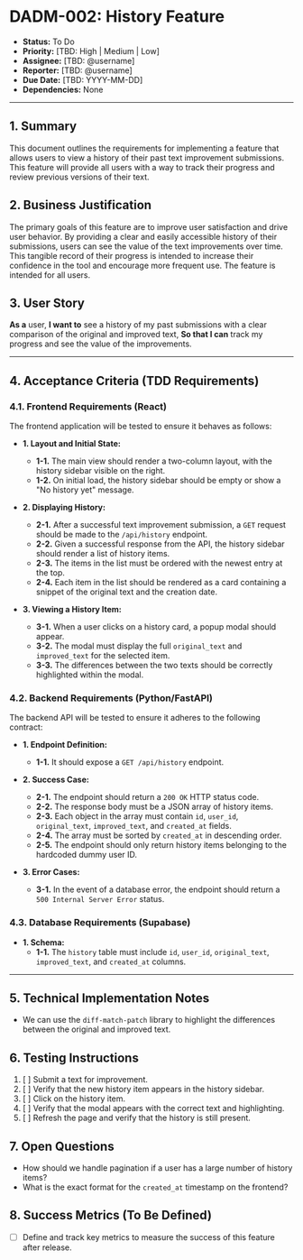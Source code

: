 # DADM-002: History Feature

- **Status:** To Do
- **Priority:** [TBD: High | Medium | Low]
- **Assignee:** [TBD: @username]
- **Reporter:** [TBD: @username]
- **Due Date:** [TBD: YYYY-MM-DD]
- **Dependencies:** None

---

## 1. Summary

This document outlines the requirements for implementing a feature that allows users to view a history of their past text improvement submissions. This feature will provide all users with a way to track their progress and review previous versions of their text.

## 2. Business Justification

The primary goals of this feature are to improve user satisfaction and drive user behavior. By providing a clear and easily accessible history of their submissions, users can see the value of the text improvements over time. This tangible record of their progress is intended to increase their confidence in the tool and encourage more frequent use. The feature is intended for all users.

## 3. User Story

**As a** user,
**I want to** see a history of my past submissions with a clear comparison of the original and improved text,
**So that I can** track my progress and see the value of the improvements.

---

## 4. Acceptance Criteria (TDD Requirements)

### 4.1. Frontend Requirements (React)

The frontend application will be tested to ensure it behaves as follows:

- **1. Layout and Initial State:**
    - **1-1.** The main view should render a two-column layout, with the history sidebar visible on the right.
    - **1-2.** On initial load, the history sidebar should be empty or show a "No history yet" message.

- **2. Displaying History:**
    - **2-1.** After a successful text improvement submission, a `GET` request should be made to the `/api/history` endpoint.
    - **2-2.** Given a successful response from the API, the history sidebar should render a list of history items.
    - **2-3.** The items in the list must be ordered with the newest entry at the top.
    - **2-4.** Each item in the list should be rendered as a card containing a snippet of the original text and the creation date.

- **3. Viewing a History Item:**
    - **3-1.** When a user clicks on a history card, a popup modal should appear.
    - **3-2.** The modal must display the full `original_text` and `improved_text` for the selected item.
    - **3-3.** The differences between the two texts should be correctly highlighted within the modal.

### 4.2. Backend Requirements (Python/FastAPI)

The backend API will be tested to ensure it adheres to the following contract:

- **1. Endpoint Definition:**
    - **1-1.** It should expose a `GET /api/history` endpoint.

- **2. Success Case:**
    - **2-1.** The endpoint should return a `200 OK` HTTP status code.
    - **2-2.** The response body must be a JSON array of history items.
    - **2-3.** Each object in the array must contain `id`, `user_id`, `original_text`, `improved_text`, and `created_at` fields.
    - **2-4.** The array must be sorted by `created_at` in descending order.
    - **2-5.** The endpoint should only return history items belonging to the hardcoded dummy user ID.

- **3. Error Cases:**
    - **3-1.** In the event of a database error, the endpoint should return a `500 Internal Server Error` status.

### 4.3. Database Requirements (Supabase)

- **1. Schema:**
    - **1-1.** The `history` table must include `id`, `user_id`, `original_text`, `improved_text`, and `created_at` columns.

---

## 5. Technical Implementation Notes

- We can use the `diff-match-patch` library to highlight the differences between the original and improved text.

## 6. Testing Instructions

1.  [ ] Submit a text for improvement.
2.  [ ] Verify that the new history item appears in the history sidebar.
3.  [ ] Click on the history item.
4.  [ ] Verify that the modal appears with the correct text and highlighting.
5.  [ ] Refresh the page and verify that the history is still present.

## 7. Open Questions 

- How should we handle pagination if a user has a large number of history items?
- What is the exact format for the `created_at` timestamp on the frontend?

## 8. Success Metrics (To Be Defined)

- [ ] Define and track key metrics to measure the success of this feature after release.

